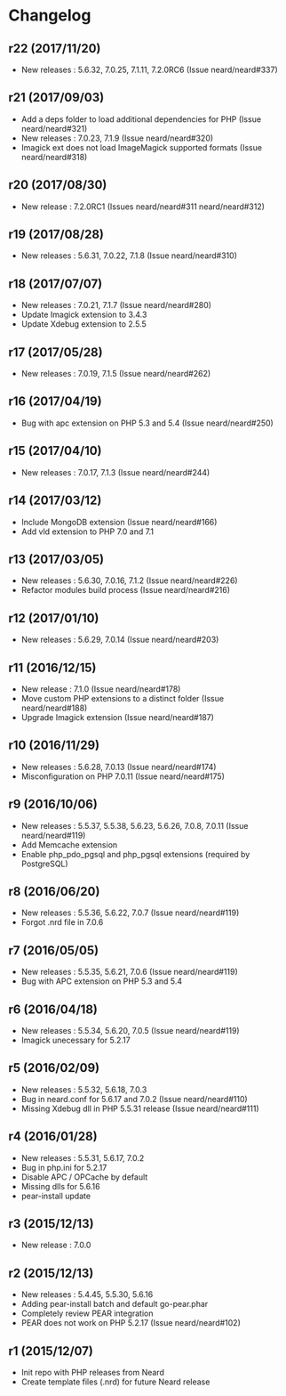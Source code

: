 # Changelog

## r22 (2017/11/20)

* New releases : 5.6.32, 7.0.25, 7.1.11, 7.2.0RC6 (Issue neard/neard#337)

## r21 (2017/09/03)

* Add a deps folder to load additional dependencies for PHP (Issue neard/neard#321)
* New releases : 7.0.23, 7.1.9 (Issue neard/neard#320)
* Imagick ext does not load ImageMagick supported formats (Issue neard/neard#318)

## r20 (2017/08/30)

* New release : 7.2.0RC1 (Issues neard/neard#311 neard/neard#312)

## r19 (2017/08/28)

* New releases : 5.6.31, 7.0.22, 7.1.8 (Issue neard/neard#310)

## r18 (2017/07/07)

* New releases : 7.0.21, 7.1.7 (Issue neard/neard#280)
* Update Imagick extension to 3.4.3
* Update Xdebug extension to 2.5.5

## r17 (2017/05/28)

* New releases : 7.0.19, 7.1.5 (Issue neard/neard#262)

## r16 (2017/04/19)

* Bug with apc extension on PHP 5.3 and 5.4 (Issue neard/neard#250)

## r15 (2017/04/10)

* New releases : 7.0.17, 7.1.3 (Issue neard/neard#244)

## r14 (2017/03/12)

* Include MongoDB extension (Issue neard/neard#166)
* Add vld extension to PHP 7.0 and 7.1

## r13 (2017/03/05)

* New releases : 5.6.30, 7.0.16, 7.1.2 (Issue neard/neard#226)
* Refactor modules build process (Issue neard/neard#216)

## r12 (2017/01/10)

* New releases : 5.6.29, 7.0.14 (Issue neard/neard#203)

## r11 (2016/12/15)

* New release : 7.1.0 (Issue neard/neard#178)
* Move custom PHP extensions to a distinct folder (Issue neard/neard#188)
* Upgrade Imagick extension (Issue neard/neard#187)

## r10 (2016/11/29)

* New releases : 5.6.28, 7.0.13 (Issue neard/neard#174)
* Misconfiguration on PHP 7.0.11 (Issue neard/neard#175)

## r9 (2016/10/06)

* New releases : 5.5.37, 5.5.38, 5.6.23, 5.6.26, 7.0.8, 7.0.11 (Issue neard/neard#119)
* Add Memcache extension
* Enable php_pdo_pgsql and php_pgsql extensions (required by PostgreSQL)

## r8 (2016/06/20)

* New releases : 5.5.36, 5.6.22, 7.0.7 (Issue neard/neard#119)
* Forgot .nrd file in 7.0.6

## r7 (2016/05/05)

* New releases : 5.5.35, 5.6.21, 7.0.6 (Issue neard/neard#119)
* Bug with APC extension on PHP 5.3 and 5.4

## r6 (2016/04/18)

* New releases : 5.5.34, 5.6.20, 7.0.5 (Issue neard/neard#119)
* Imagick unecessary for 5.2.17

## r5 (2016/02/09)

* New releases : 5.5.32, 5.6.18, 7.0.3
* Bug in neard.conf for 5.6.17 and 7.0.2 (Issue neard/neard#110)
* Missing Xdebug dll in PHP 5.5.31 release (Issue neard/neard#111)

## r4 (2016/01/28)

* New releases : 5.5.31, 5.6.17, 7.0.2
* Bug in php.ini for 5.2.17
* Disable APC / OPCache by default
* Missing dlls for 5.6.16
* pear-install update

## r3 (2015/12/13)

* New release : 7.0.0

## r2 (2015/12/13)

* New releases : 5.4.45, 5.5.30, 5.6.16
* Adding pear-install batch and default go-pear.phar
* Completely review PEAR integration
* PEAR does not work on PHP 5.2.17 (Issue neard/neard#102)

## r1 (2015/12/07)

* Init repo with PHP releases from Neard
* Create template files (.nrd) for future Neard release
